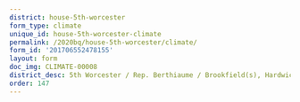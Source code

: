 ```yaml
---
district: house-5th-worcester
form_type: climate
unique_id: house-5th-worcester-climate
permalink: /2020bq/house-5th-worcester/climate/
form_id: '201706552478155'
layout: form
doc_img: CLIMATE-00008
district_desc: 5th Worcester / Rep. Berthiaume / Brookfield(s), Hardwick, Hubbardston...
order: 147
---
```

